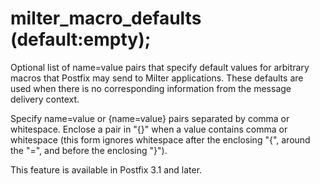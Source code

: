 # milter_macro_defaults (default:empty); 

 Optional list of name=value pairs that specify default
values for arbitrary macros that Postfix may send to Milter
applications.  These defaults are used when there is no corresponding
information from the message delivery context. 

 Specify name=value or {name=value} pairs separated
by comma or whitespace.  Enclose a pair in "{}" when a value contains
comma or whitespace (this form ignores whitespace after the enclosing
"{", around the "=", and before the enclosing "}"). 

 This feature is available in Postfix 3.1 and later.  


